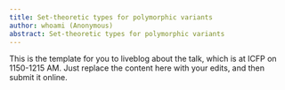 ```yaml
---
title: Set-theoretic types for polymorphic variants
author: whoami (Anonymous)
abstract: Set-theoretic types for polymorphic variants
---
```


This is the template for you to liveblog about the talk,
which is at ICFP on 1150-1215 AM.  Just replace the content here
with your edits, and then submit it online.
